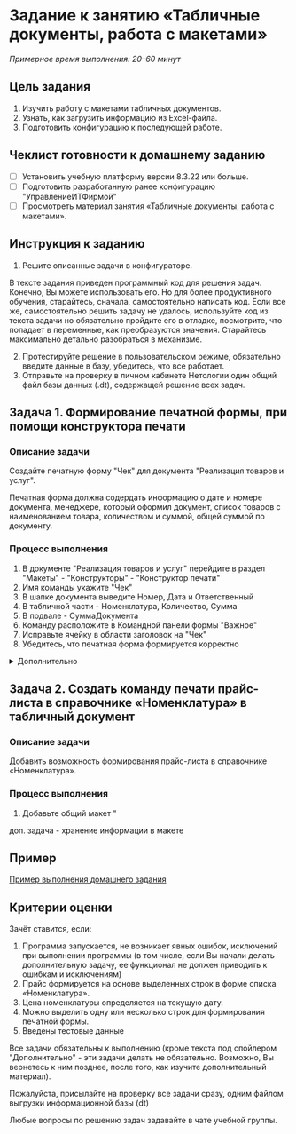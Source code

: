 # Задание к занятию «Табличные документы, работа с макетами»

*Примерное время выполнения: 20–60 минут*

## Цель задания

1. Изучить работу с макетами табличных документов.
2. Узнать, как загрузить информацию из Excel-файла.
3. Подготовить конфигурацию к последующей работе.

## Чеклист готовности к домашнему заданию

- [ ] Установить учебную платформу версии 8.3.22 или больше.
- [ ] Подготовить разработанную ранее конфигурацию "УправлениеИТФирмой"
- [ ] Просмотреть материал занятия «Табличные документы, работа с макетами».

## Инструкция к заданию

1. Решите описанные задачи в конфигураторе.

В тексте задания приведен программный код для решения задач. Конечно, Вы можете использовать его. Но для более продуктивного обучения, старайтесь, сначала, самостоятельно написать код. Если все же, самостоятельно решить задачу не удалось, используйте код из текста задачи но обязательно пройдите его в отладке, посмотрите, что попадает в переменные, как преобразуются значения. Старайтесь максимально детально разобраться в механизме.

2. Протестируйте решение в пользовательском режиме, обязательно введите данные в базу, убедитесь, что все работает.
3. Отправьте на проверку в личном кабинете Нетологии один общий файл базы данных (.dt), содержащей решение всех задач.

## Задача 1. Формирование печатной формы, при помощи конструктора печати

### Описание задачи

Создайте печатную форму "Чек" для документа "Реализация товаров и услуг".

Печатная форма должна содердать информацию о дате и номере документа, менеджере, который оформил документ, список товаров с наименованием товара, количеством и суммой, общей суммой по документу.

### Процесс выполнения

1. В документе "Реализация товаров и услуг" перейдите в раздел "Макеты" - "Конструкторы" - "Конструктор печати"
2. Имя команды укажите "Чек"
3. В шапке документа выведите Номер, Дата и Ответственный
4. В табличной части - Номенклатура, Количество, Сумма
5. В подвале - СуммаДокумента
6. Команду расположите в Командной панели формы "Важное"
7. Исправьте ячейку в области заголовок на "Чек"
8. Убедитесь, что печатная форма формируется корректно

<details>
  <summary>Дополнительно</summary>
Выведите номер и дату в заголовке формы, чтобы было например "Чек №000000001 от 14.05.2023" (из области Шапка их в этом случае следует убрать)
Сумму по документу выведите в виде ячейки Итого под таблицей
</details>


## Задача 2. Создать команду печати прайс-листа в справочнике «Номенклатура» в табличный документ

### Описание задачи

Добавить возможность формирования прайс-листа в справочнике «Номенклатура».

### Процесс выполнения

1. Добавьте общий макет "

доп. задача - хранение информации в макете

## Пример

[Пример выполнения домашнего задания](examples/HW_6_3_example.md)

## Критерии оценки

Зачёт ставится, если:

1. Программа запускается, не возникает явных ошибок, исключений при выполнении программы (в том числе, если Вы начали делать дополнительную задачу, ее функционал не должен приводить к ошибкам и исключениям)
2. Прайс формируется на основе выделенных строк в форме списка «Номенклатура».
3. Цена номенклатуры определяется на текущую дату.
4. Можно выделить одну или несколько строк для формирования печатной формы.
5. Введены тестовые данные

Все задачи обязательны к выполнению (кроме текста под спойлером "Дополнительно" - эти задачи делать не обязательно. Возможно, Вы вернетесь к ним позднее, после того, как изучите дополнительный материал).

Пожалуйста, присылайте на проверку все задачи сразу, одним файлом выгрузки информационной базы (dt)

Любые вопросы по решению задач задавайте в чате учебной группы.
